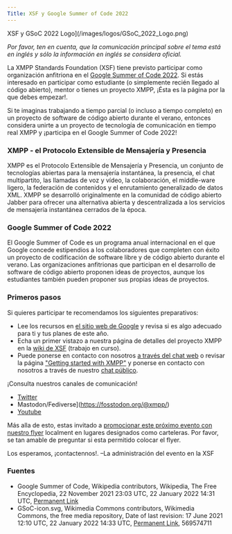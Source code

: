 ```yaml
---
Title: XSF y Google Summer of Code 2022
---
```


XSF y GSoC 2022 Logo](/images/logos/GSoC_2022_Logo.png)

_Por favor, ten en cuenta, que la comunicación principal sobre el tema está en inglés y sólo la información en inglés se considera oficial._

La XMPP Standards Foundation (XSF) tiene previsto participar como organización anfitriona en el [Google Summer of Code 2022](https://summerofcode.withgoogle.com/).
Si estás interesado en participar como estudiante (o simplemente recién llegado al código abierto), mentor o tienes un proyecto XMPP, ¡Ésta es la página por la que debes empezar!.
 
Si te imaginas trabajando a tiempo parcial (o incluso a tiempo completo) en un proyecto de software de código abierto durante el verano, entonces considera unirte a un proyecto de tecnología de comunicación en tiempo real XMPP y ¡participa en el Google Summer of Code 2022!

### XMPP - el Protocolo Extensible de Mensajería y Presencia

XMPP es el Protocolo Extensible de Mensajería y Presencia, un conjunto de tecnologías abiertas para la mensajería instantánea, la presencia, el chat multipartito, las llamadas de voz y vídeo, la colaboración, el middle-ware ligero, la federación de contenidos y el enrutamiento generalizado de datos XML. XMPP se desarrolló originalmente en la comunidad de código abierto Jabber para ofrecer una alternativa abierta y descentralizada a los servicios de mensajería instantánea cerrados de la época.

### Google Summer of Code 2022

El Google Summer of Code es un programa anual internacional en el que Google concede estipendios a los colaboradores que completen con éxito un proyecto de codificación de software libre y de código abierto durante el verano. Las organizaciones anfitrionas que participan en el desarrollo de software de código abierto proponen ideas de proyectos, aunque los estudiantes también pueden proponer sus propias ideas de proyectos. 


### Primeros pasos

Si quieres participar te recomendamos los siguientes preparativos:

- Lee los recursos en [el sitio web de Google](https://summerofcode.withgoogle.com/help) y revisa si es algo adecuado para ti y tus planes de este año.
- Echa un primer vistazo a nuestra página de detalles del proyecto XMPP en la [wiki de XSF](https://wiki.xmpp.org/web/Google_Summer_of_Code_2022) (trabajo en curso).
- Puede ponerse en contacto con nosotros [a través del chat web](https://xmpp.org/chat#converse/room?jid=gsoc@muc.xmpp.org) o revisar la página ["Getting started with XMPP"](https://xmpp.org/getting-started/) y ponerse en contacto con nosotros a través de nuestro [chat público](xmpp:gsoc@muc.xmpp.org?join).

¡Consulta nuestros canales de comunicación!

- [Twitter](https://twitter.com/xmpp)
- Mastodon/Fediverse](https://fosstodon.org/@xmpp/)
- [Youtube](https://www.youtube.com/c/XMPPStandardsFoundation)

Más alla de esto, estas invitado a [promocionar este próximo evento con nuestro flyer](/images/promo/Flyer_XMPP_GSoC2022_EN.pdf) localment en lugares designados como carteleras. Por favor, se tan amable de preguntar si esta permitido colocar el flyer.

Los esperamos, ¡contactennos!.
 –La administración del evento en la XSF

### Fuentes

- Google Summer of Code, Wikipedia contributors, Wikipedia, The Free Encyclopedia, 22 November 2021 23:03 UTC, 22 January 2022 14:31 UTC, [Permanent Link](https://en.wikipedia.org/w/index.php?title=Google_Summer_of_Code&oldid=1056637774)
- GSoC-icon.svg, Wikimedia Commons contributors, Wikimedia Commons, the free media repository, Date of last revision: 17 June 2021 12:10 UTC, 22 January 2022 14:33 UTC, [Permanent Link](https://commons.wikimedia.org/w/index.php?title=File:GSoC-icon.svg&oldid=569574711), 569574711
